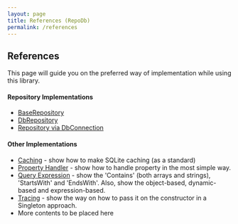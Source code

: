 ```yaml
---
layout: page
title: References (RepoDb)
permalink: /references
---
```


## References

This page will guide you on the preferred way of implementation while using this library.

#### Repository Implementations

- [BaseRepository]()
- [DbRepository]()
- [Repository via DbConnection]()

#### Other Implementations

- [Caching]() - show how to make SQLite caching (as a standard)
- [Property Handler]() - show how to handle property in the most simple way.
- [Query Expression]() - show the 'Contains' (both arrays and strings), 'StartsWith' and 'EndsWith'. Also, show the object-based, dynamic-based and expression-based.
- [Tracing]() - show the way on how to pass it on the constructor in a Singleton approach.
- More contents to be placed here
